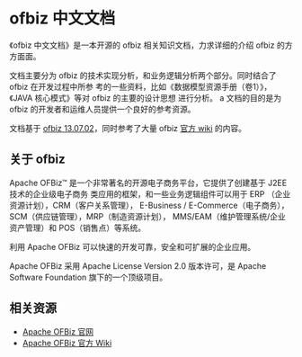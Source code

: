 # ofbiz 中文文档

《ofbiz 中文文档》是一本开源的 ofbiz 相关知识文档，力求详细的介绍 ofbiz 的方方面面。

文档主要分为 ofbiz 的技术实现分析，和业务逻辑分析两个部分。同时结合了 ofbiz 在开发过程中所参
考的一些资料，比如《数据模型资源手册（卷1）》，《JAVA 核心模式》等对 ofbiz 的主要的设计思想
进行分析。
a
文档的目的是为 ofbiz 的开发者和运维人员提供一个良好的参考资源。

文档基于 [ofbiz 13.07.02](http://ofbiz.apache.org/download.html)，同时参考了大量 ofbiz
[官方 wiki](https://cwiki.apache.org/confluence/display/OFBIZ/Home) 的内容。

## 关于 ofbiz

Apache OFBiz™ 是一个非常著名的开源电子商务平台，它提供了创建基于 J2EE 技术的企业级电子商务
类应用的框架，和一些业务逻辑组件可以用于 ERP （企业资源计划），CRM（客户关系管理），
E-Business / E-Commerce（电子商务），SCM（供应链管理），MRP（制造资源计划），
MMS/EAM（维护管理系统/企业资产管理）和 POS（销售点）等系统。

利用 Apache OFBiz 可以快速的开发可靠，安全和可扩展的企业应用。

Apache OFBiz 采用 Apache License Version 2.0 版本许可，是 Apache Software Foundation
旗下的一个顶级项目。

## 相关资源

- [Apache OFBiz 官网](http://ofbiz.apache.org/)
- [Apache OFBiz 官方 Wiki](https://cwiki.apache.org/confluence/display/OFBIZ/Home)
